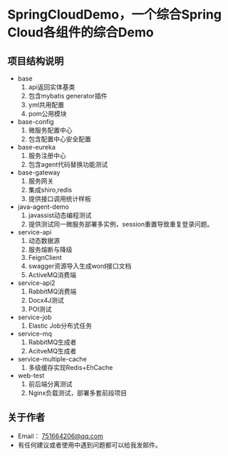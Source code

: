 # SpringCloudDemo，一个综合Spring Cloud各组件的综合Demo
## 项目结构说明
* base
    1. api返回实体基类
    2. 包含mybatis generator插件
    3. yml共用配置
    4. pom公用模块
* base-config
    1. 微服务配置中心
    2. 包含配置中心安全配置
* base-eureka
    1. 服务注册中心
    2. 包含agent代码替换功能测试
* base-gateway
    1. 服务网关
    2. 集成shiro,redis
    3. 提供接口调用统计样板
* java-agent-demo
    1. javassist动态编程测试
    2. 提供测试同一微服务部署多实例，session重置导致重复登录问题。
* service-api
    1. 动态数据源
    2. 服务熔断与降级
    3. FeignClient
    4. swagger资源导入生成word接口文档
    5. ActiveMQ消费端
* service-api2
    1. RabbitMQ消费端
    2. Docx4J测试
    3. POI测试
* service-job
    1. Elastic Job分布式任务
* service-mq
    1. RabbitMQ生成者
    2. AcitveMQ生成者
* service-multiple-cache
    1. 多级缓存实现Redis+EhCache
* web-test
    1. 前后端分离测试
    2. Nginx负载测试，部署多套前段项目
## 关于作者
* Email： <751664206@qq.com>
* 有任何建议或者使用中遇到问题都可以给我发邮件。

